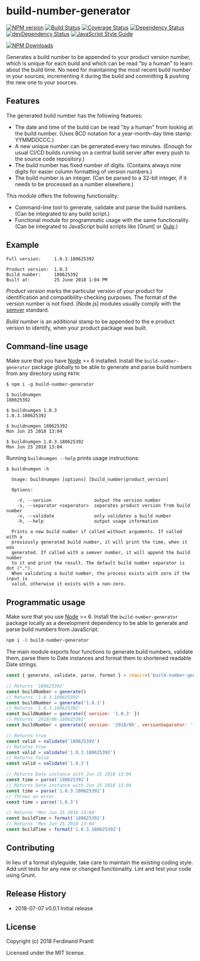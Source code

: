 # build-number-generator
[![NPM version](https://badge.fury.io/js/build-number-generator.png)](http://badge.fury.io/js/build-number-generator)
[![Build Status](https://travis-ci.org/prantlf/build-number-generator.png)](https://travis-ci.org/prantlf/build-number-generator)
[![Coverage Status](https://coveralls.io/repos/github/prantlf/build-number-generator/badge.svg?branch=master)](https://coveralls.io/github/prantlf/build-number-generator?branch=master)
[![Dependency Status](https://david-dm.org/prantlf/build-number-generator.svg)](https://david-dm.org/prantlf/build-number-generator)
[![devDependency Status](https://david-dm.org/prantlf/build-number-generator/dev-status.svg)](https://david-dm.org/prantlf/build-number-generator#info=devDependencies)
[![JavaScript Style Guide](https://img.shields.io/badge/code_style-standard-brightgreen.svg)](https://standardjs.com)

[![NPM Downloads](https://nodei.co/npm/build-number-generator.png?downloads=true&stars=true)](https://www.npmjs.com/package/build-number-generator)

Generates a build number to be appended to your product version number, which is unique for each build and which can be read "by a human" to learn about the build time. No need for maintaining the most recent build number in your sources, incrementing it during the build and committing & pushing the new one to your sources.

Features
--------

The generated build number has the following features:

* The date and time of the build can be read "by a human" from looking at the build number. (Uses BCD notation for a year-month-day time stamp: YYMMDDCCC.)
* A new unique number can be generated every two minutes. (Enough for usual CI/CD builds running on a central build server after every push to the source code repository.)
* The build number has fixed number of digits. (Contains always nine digits for easier column formatting of version numbers.)
* The build number is an integer. (Can be parsed to a 32-bit integer, if it needs to be processed as a number elsewhere.)

This module offers the following functionality:

* Command-line tool to generate, validate and parse the build numbers. (Can be integrated to any build script.)
* Functional module for programmatic usage with the same functionality. (Can be integrated to JavaScript build scripts like [Grunt[ or [Gulp].)

Example
-------

    Full version:     1.0.3.180625392

    Product version:  1.0.3
    Build number:     180625392
    Built at:         25 June 2018 1:04 PM

*Product version* marks the particular version of your product for identification and compatibility-checking purposes. The format of the version number is not fixed. [Node.js] modules usually comply with the [semver] standard.

*Build number* is an additional stamp to be appended to the e product version to identify, when your product package was built.

## Command-line usage

Make sure that you have [Node] >= 6 installed. Install the `build-number-generator` package globally to be able to generate and parse build numbers from any directory using `PATH`:

    $ npm i -g build-number-generator

    $ buildnumgen
    180625392

    $ buildnumgen 1.0.3
    1.0.3.180625392

    $ buildnumgen 180625392
    Mon Jun 25 2018 13:04

    $ buildnumgen 1.0.3.180625392
    Mon Jun 25 2018 13:04

Running `buildnumgen --help` prints usage instructions:

    $ buildnumgen -h

      Usage: buildnumgen [options] [build_number|product_version]

      Options:

        -V, --version                output the version number
        -s, --separator <separator>  separates product version from build number
        -v, --validate               only validates a build number
        -h, --help                   output usage information

      Prints a new build number if called without arguments. If called with a
      previously generated build number, it will print the time, when it was
      generated. If called with a semver number, it will append the build number
      to it and print the result. The default build number separator is dot (".").
      When validating a build number, the process exists with zero if the input is
      valid, otherwise it exists with a non-zero.

## Programmatic usage

Make sure that you use [Node] >= 6. Install the `build-number-generator` package locally as a development dependency to be able to generate and parse build numbers from JavaScript:

```bash
npm i -D build-number-generator
```

The main module exports four functions to generate build numbers, validate them, parse them to Date instances and format them to shortened readable Date strings.

```javascript
const { generate, validate, parse, format } = require('build-number-generator')

// Returns '180625392'
const buildNumber = generate()
// Returns '1.0.3.180625392'
const buildNumber = generate('1.0.3')
// Returns '1.0.3.180625392'
const buildNumber = generate({ version: '1.0.3' })
// Returns '2018/06-180625392'
const buildNumber = generate({ version: '2018/06', versionSeparator: '-' })

// Returns true
const valid = validate('180625392')
// Returns true
const valid = validate('1.0.3.180625392')
// Returns false
const valid = validate('1.0.3')

// Returns Date instance with Jun 25 2018 13:04
const time = parse('180625392')
// Returns Date instance with Jun 25 2018 13:04
const time = parse('1.0.3.180625392')
// Throws an error
const time = parse('1.0.3')

// Returns 'Mon Jun 25 2018 13:04'
const buildTime = format('180625392')
// Returns 'Mon Jun 25 2018 13:04'
const buildTime = format('1.0.3.180625392')
```

## Contributing

In lieu of a formal styleguide, take care to maintain the existing coding style.  Add unit tests for any new or changed functionality. Lint and test your code using Grunt.

## Release History

* 2018-07-07   v0.0.1   Initial release

## License

Copyright (c) 2018 Ferdinand Prantl

Licensed under the MIT license.

[semver]: https://semver.org/
[Node]: https://nodejs.org/
[Grunt]: https://gruntjs.com/
[Gulp]: https://gulpjs.com/

